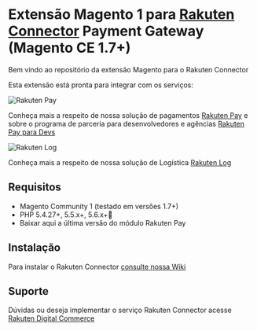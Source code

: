 # Extensão Magento 1 para [Rakuten Connector](https://digitalcommerce.rakuten.com.br/solucoes/rakuten-connector/) Payment Gateway (Magento CE 1.7+) 

Bem vindo ao repositório da extensão Magento para o Rakuten Connector

Esta extensão está pronta para integrar com os serviços:

![Rakuten Pay](https://raw.githubusercontent.com/RakutenBrasil/magento1-rakuten-pay/master/images/logo-rakuten-pay.png)
   
   Conheça mais a respeito de nossa solução de pagamentos [Rakuten Pay](https://digitalcommerce.rakuten.com.br/produtos/pagamentos-rakuten-pay/) e sobre o programa de parceria para desenvolvedores e agências [Rakuten Pay para Devs](https://digitalcommerce.rakuten.com.br/rakuten-pay-dev/)

![Rakuten Log](https://raw.githubusercontent.com/RakutenBrasil/magento1-rakuten-pay/master/images/logo-rakuten-log.png)
   
   Conheça mais a respeito de nossa solução de Logística [Rakuten Log](https://digitalcommerce.rakuten.com.br/rakuten-log/) 


## Requisitos

  * Magento Community 1 (testado em versões 1.7+)
  * PHP 5.4.27+, 5.5.x+, 5.6.x+ 
  * Baixar aqui a última versão do módulo Rakuten Pay

## Instalação

  Para instalar o Rakuten Connector [consulte nossa Wiki](https://github.com/luizhfs94/magento1-rakuten-pay/wiki)


## Suporte


Dúvidas ou deseja implementar  o serviço Rakuten Connector acesse [Rakuten Digital Commerce](https://digitalcommerce.rakuten.com.br)
